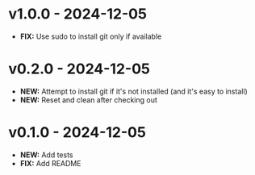 # v1.0.0 - 2024-12-05

- **FIX:** Use sudo to install git only if available

# v0.2.0 - 2024-12-05

- **NEW:** Attempt to install git if it's not installed (and it's easy to install)
- **NEW:** Reset and clean after checking out

# v0.1.0 - 2024-12-05

- **NEW:** Add tests
- **FIX:** Add README


